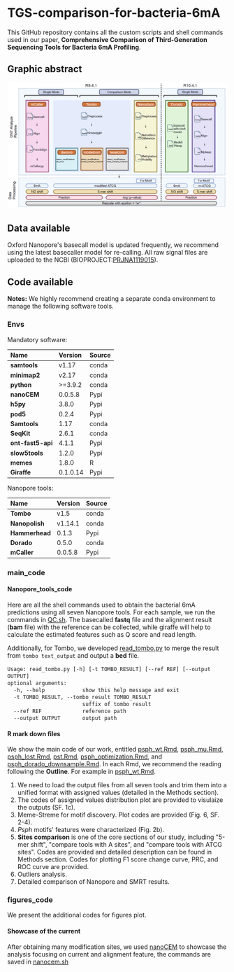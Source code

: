 # TGS-comparison-for-bacteria-6mA

This GitHub repository contains all the custom scripts and shell commands used in our paper, **Comprehensive Comparison of Third-Generation Sequencing Tools for Bacteria 6mA Profiling**.

## Graphic abstract
![abstract](readme_fig/workflow.png)
## Data available
Oxford Nanopore's basecall model is updated frequently, we recommend using the latest basecaller model for re-calling. All raw signal files are uploaded to the NCBI (BIOPROJECT:[PRJNA1119015](https://ncbi.nlm.nih.gov/bioproject/?term=PRJNA1119015)).

## Code available

**Notes:** We highly recommend creating a separate conda environment to manage the following software tools.

### Envs

Mandatory software:

| Name         | Version  | Source|
|:-------------|:---------|:--------|
| **samtools** | v1.17    |conda|
| **minimap2** | v2.17    |conda|
| **python**   | \>=3.9.2 |conda|
| **nanoCEM**  | 0.0.5.8  |Pypi|
| **h5py**  | 3.8.0  |Pypi|
| **pod5**  | 0.2.4  |Pypi|
| **Samtools**  | 1.17  |conda|
| **SeqKit**  | 2.6.1  |conda|
| **ont-fast5-api**  | 4.1.1  |Pypi|
| **slow5tools**  | 1.2.0  |Pypi|
| **memes**  | 1.8.0  |R|
| **Giraffe**  | 0.1.0.14  |Pypi|


Nanopore tools:


| Name            | Version | Source|
|:----------------|:--------|:--------|
| **Tombo**       | v1.5    |conda|
| **Nanopolish**  | v1.14.1 |conda|
| **Hammerhead** | 0.1.3   |Pypi|
| **Dorado**  | 0.5.0  |conda|
| **mCaller**  | 0.0.5.8  |Pypi|

### main_code
#### Nanopore_tools_code
Here are all the shell commands used to obtain the bacterial 6mA predictions using all seven Nanopore tools.
For each sample, we run the commands in [QC.sh](main_code/QC.sh). The basecalled **fastq** file and the alignment result (**bam** file) with the reference can be collected,
while giraffe will help to calculate the estimated features such as Q score and read length.

Additionally, for Tombo, we developed [read_tombo.py](main_code/Nanopore_tools_code/read_tombo.py) to merge the result from `tombo text_output` and output a **bed** file.

    Usage: read_tombo.py [-h] [-t TOMBO_RESULT] [--ref REF] [--output OUTPUT]
    optional arguments:                                                      
      -h, --help            show this help message and exit                  
      -t TOMBO_RESULT, --tombo_result TOMBO_RESULT                       
                            suffix of tombo result                           
      --ref REF             reference path                                   
      --output OUTPUT       output path   

#### R mark down files
We show the main code of our work, entitled [psph_wt.Rmd](main_code/psph_wt.Rmd), [psph_mu.Rmd](main_code/psph_mu.Rmd), [psph_lost.Rmd](main_code/psph_lost.Rmd), [pst.Rmd](main_code/pst.Rmd), [psph_optimization.Rmd](main_code/psph_optimization.Rmd), and [psph_dorado_downsample.Rmd](main_code/psph_dorado_downsample.Rmd).
In each Rmd, we recommend the reading following the **Outline**.
For example in [psph_wt.Rmd](main_code/psph_wt.Rmd). 
1. We need to load the output files from all seven tools and trim them into a unified format with assigned values (detailed in the Methods section).
2. The codes of assigned values distribution plot are provided to visulaize the outputs (SF. 1c).
3. Meme-Streme for motif discovery. Plot codes are provided (Fig. 6, SF. 2-4).
4. _Psph_ motifs' features were characterized (Fig. 2b).
5. **Sites comparison** is one of the core sections of our study, including "5-mer shift", "compare tools with A sites", and "compare tools with ATCG sites". Codes are provided and detailed description can be found in Methods section. Codes for plotting F1 score change curve, PRC, and ROC curve are provided.
6. Outliers analysis.
7. Detailed comparison of Nanopore and SMRT results.


### figures_code
We present the additional codes for figures plot.

#### Showcase of the current
After obtaining many modification sites, 
we used [nanoCEM](https://github.com/lrslab/nanoCEM) to showcase the analysis focusing on current and alignment feature, the commands are saved in [nanocem.sh](figures_code/SF5/nanocem.sh)

